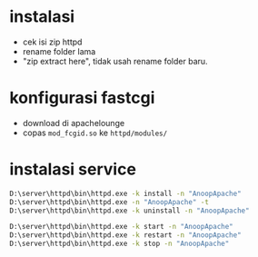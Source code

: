 
# instalasi

- cek isi zip httpd
- rename folder lama
- "zip extract here", tidak usah rename folder baru.

# konfigurasi fastcgi

- download di apachelounge
- copas `mod_fcgid.so` ke `httpd/modules/`

# instalasi service

```cmd
D:\server\httpd\bin\httpd.exe -k install -n "AnoopApache"
D:\server\httpd\bin\httpd.exe -n "AnoopApache" -t
D:\server\httpd\bin\httpd.exe -k uninstall -n "AnoopApache"

D:\server\httpd\bin\httpd.exe -k start -n "AnoopApache"
D:\server\httpd\bin\httpd.exe -k restart -n "AnoopApache"
D:\server\httpd\bin\httpd.exe -k stop -n "AnoopApache"
```
